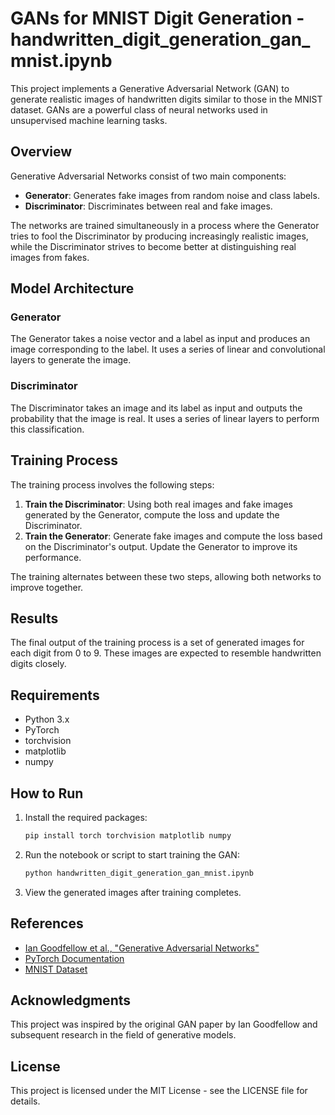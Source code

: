 # GANs for MNIST Digit Generation - handwritten_digit_generation_gan_mnist.ipynb

This project implements a Generative Adversarial Network (GAN) to generate realistic images of handwritten digits similar to those in the MNIST dataset. GANs are a powerful class of neural networks used in unsupervised machine learning tasks.

## Overview

Generative Adversarial Networks consist of two main components:
- **Generator**: Generates fake images from random noise and class labels.
- **Discriminator**: Discriminates between real and fake images.

The networks are trained simultaneously in a process where the Generator tries to fool the Discriminator by producing increasingly realistic images, while the Discriminator strives to become better at distinguishing real images from fakes.

## Model Architecture

### Generator
The Generator takes a noise vector and a label as input and produces an image corresponding to the label. It uses a series of linear and convolutional layers to generate the image.

### Discriminator
The Discriminator takes an image and its label as input and outputs the probability that the image is real. It uses a series of linear layers to perform this classification.

## Training Process

The training process involves the following steps:
1. **Train the Discriminator**: Using both real images and fake images generated by the Generator, compute the loss and update the Discriminator.
2. **Train the Generator**: Generate fake images and compute the loss based on the Discriminator's output. Update the Generator to improve its performance.

The training alternates between these two steps, allowing both networks to improve together.

## Results

The final output of the training process is a set of generated images for each digit from 0 to 9. These images are expected to resemble handwritten digits closely.

## Requirements

- Python 3.x
- PyTorch
- torchvision
- matplotlib
- numpy

## How to Run

1. Install the required packages:
    ```bash
    pip install torch torchvision matplotlib numpy
    ```

2. Run the notebook or script to start training the GAN:
    ```bash
    python handwritten_digit_generation_gan_mnist.ipynb
    ```

3. View the generated images after training completes.

## References

- [Ian Goodfellow et al., "Generative Adversarial Networks"](https://arxiv.org/abs/1406.2661)
- [PyTorch Documentation](https://pytorch.org/docs/stable/index.html)
- [MNIST Dataset](http://yann.lecun.com/exdb/mnist/)

## Acknowledgments

This project was inspired by the original GAN paper by Ian Goodfellow and subsequent research in the field of generative models.

## License

This project is licensed under the MIT License - see the LICENSE file for details.

